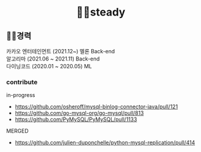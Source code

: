 
<div align=center>
  
# 🏃‍♂️steady
</div>

## 🧑‍🔧경력
카카오 엔터테인먼트 (2021.12~) 
멜론 Back-end
<br>
알고리마 (2021.06 ~ 2021.11) Back-end
<br>
다이닝코드 (2020.01 ~ 2020.05) ML


### contribute 
in-progress
- https://github.com/osheroff/mysql-binlog-connector-java/pull/121
- https://github.com/go-mysql-org/go-mysql/pull/813
- https://github.com/PyMySQL/PyMySQL/pull/1133

MERGED
- https://github.com/julien-duponchelle/python-mysql-replication/pull/414
